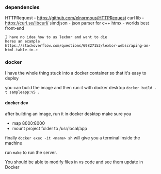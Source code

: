 ### dependencies

HTTPRequest - https://github.com/elnormous/HTTPRequest
curl lib - https://curl.se/libcurl/
simdjson - json parser for c++
htmx - worlds best front-end

```
I have no idea how to us lexbor and want to die
heres an example
https://stackoverflow.com/questions/69827153/lexbor-webscraping-an-html-table-in-c
```

### docker

I have the whole thing stuck into a docker container so that it's easy to deploy

you can build the image and then run it with docker desktop
`docker build -t sampleapp:v5 .`

#### docker dev

after building an image, run it in docker desktop
make sure you
- map 8000:8000
- mount project folder to /usr/local/app

finally
 `docker exec -it <name> sh`
 will give you a terminal inside the machine

run `make`
to run the server.

You should be able to modify files in vs code and see them update in Docker


